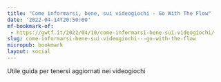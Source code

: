 ```yaml
---
title: "Come informarsi, bene, sui videogiochi - Go With The Flow"
date: '2022-04-14T20:50:00'
mf-bookmark-of:
 - https://gwtf.it/2022/04/10/come-informarsi-bene-sui-videogiochi/
slug: come-informarsi-bene-sui-videogiochi---go-with-the-flow
micropub: bookmark
layout: social
---
```

Utile guida per tenersi aggiornati nei videogiochi